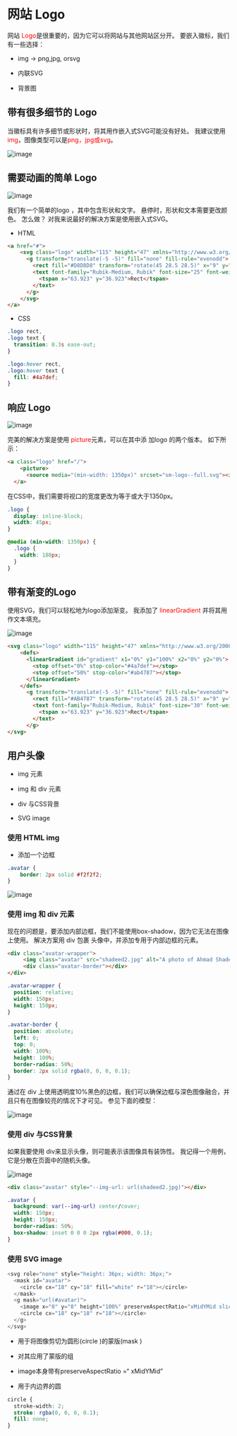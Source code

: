 # 网站 Logo

网站 <font color=FF0000>Logo</font>是很重要的，因为它可以将网站与其他网站区分开。 要嵌入徽标，我们有一些选择：

- img -> png,jpg, orsvg

- 内联SVG

- 背景图

## 带有很多细节的 Logo

当徽标具有许多细节或形状时，将其用作嵌入式SVG可能没有好处。 我建议使用 <font color=FF0000>img</font>，图像类型可以是<font color=FF0000>png，jpg或svg</font>。

![image](../../resources/images/project/logo-1.jpg)

## 需要动画的简单 Logo

![image](../../resources/images/project/logo-2.png)

我们有一个简单的logo ，其中包含形状和文字。 悬停时，形状和文本需要更改颜色。 怎么做？ 对我来说最好的解决方案是使用嵌入式SVG。

- HTML

```html
<a href="#">
    <svg class="logo" width="115" height="47" xmlns="http://www.w3.org/2000/svg">
      <g transform="translate(-5 -5)" fill="none" fill-rule="evenodd">
        <rect fill="#D8D8D8" transform="rotate(45 28.5 28.5)" x="9" y="9" width="39" height="39" rx="11" />
        <text font-family="Rubik-Medium, Rubik" font-size="25" font-weight="400" fill="#6F6F6F">
          <tspan x="63.923" y="36.923">Rect</tspan>
        </text>
      </g>
    </svg>
</a>
```

- CSS

```css
.logo rect,
.logo text {
  transition: 0.3s ease-out;
}

.logo:hover rect,
.logo:hover text {
  fill: #4a7def;
}
```

## 响应 Logo

![image](../../resources/images/project/logo-3.png)

完美的解决方案是使用 <font color=FF0000>picture</font>元素，可以在其中添 加logo 的两个版本。 如下所示：

```html
<a class="logo" href="/">
    <picture>
      <source media="(min-width: 1350px)" srcset="sm-logo--full.svg"><img src="sm-logo.svg" alt="Smashing Magazine"></picture>
  </a>
```

在CSS中，我们需要将视口的宽度更改为等于或大于1350px。

```css
.logo {
  display: inline-block;
  width: 45px;
}

@media (min-width: 1350px) {
  .logo {
    width: 180px;
  }
}
```

## 带有渐变的Logo

使用SVG，我们可以轻松地为logo添加渐变。 我添加了 <font color=FF0000>
linearGradient </font>并将其用作文本填充。

![image](../../resources/images/project/logo-4.png)

```html
<svg class="logo" width="115" height="47" xmlns="http://www.w3.org/2000/svg">
    <defs>
      <linearGradient id="gradient" x1="0%" y1="100%" x2="0%" y2="0%">
        <stop offset="0%" stop-color="#4a7def"></stop>
        <stop offset="50%" stop-color="#ab4787"></stop>
      </linearGradient>
    </defs>
      <g transform="translate(-5 -5)" fill="none" fill-rule="evenodd">
        <rect fill="#AB4787" transform="rotate(45 28.5 28.5)" x="9" y="9" width="39" height="39" rx="11" />
        <text font-family="Rubik-Medium, Rubik" font-size="30" font-weight="400" fill="url(#gradient)">
          <tspan x="63.923" y="36.923">Rect</tspan>
        </text>
      </g>
</svg>
```

## 用户头像

- img 元素

- img 和 div 元素

- div 与CSS背景

- SVG image

### 使用 HTML img

- 添加一个边框

```css
.avatar {
    border: 2px solid #f2f2f2;
}
```
![image](../../resources/images/project/logo-5.png)

### 使用 img 和 div 元素

现在的问题是，要添加内部边框，我们不能使用box-shadow，因为它无法在图像上使用。 解决方案用 div 包裹 头像中，并添加专用于内部边框的元素。

```html
<div class="avatar-wrapper">
     <img class="avatar" src="shadeed2.jpg" alt="A photo of Ahmad Shadeed">
     <div class="avatar-border"></div>
</div>
```

```css
.avatar-wrapper {
  position: relative;
  width: 150px;
  height: 150px;
}

.avatar-border {
  position: absolute;
  left: 0;
  top: 0;
  width: 100%;
  height: 100%;
  border-radius: 50%;
  border: 2px solid rgba(0, 0, 0, 0.1);
}
```

通过在 div 上使用透明度10%黑色的边框，我们可以确保边框与深色图像融合，并且只有在图像较亮的情况下才可见。 参见下面的模型：

![image](../../resources/images/project/logo-6.png)

### 使用 div 与CSS背景

如果我要使用 div来显示头像，则可能表示该图像具有装饰性。 我记得一个用例，它是分散在页面中的随机头像。

![image](../../resources/images/project/logo-7.png)

```html
<div class="avatar" style="--img-url: url(shadeed2.jpg)"></div>
```

```css
.avatar {
  background: var(--img-url) center/cover;
  width: 150px;
  height: 150px;
  border-radius: 50%;
  box-shadow: inset 0 0 0 2px rgba(#000, 0.1);
}
```

### 使用 SVG  image

```js
<svg role="none" style="height: 36px; width: 36px;">
  <mask id="avatar">
    <circle cx="18" cy="18" fill="white" r="18"></circle>
  </mask>
  <g mask="url(#avatar)">
    <image x="0" y="0" height="100%" preserveAspectRatio="xMidYMid slice" width="100%" xlink:href="avatar.jpg" style="height: 36px; width: 36px;"></image>
    <circle cx="18" cy="18" r="18"></circle>
  </g>
</svg>
```

- 用于将图像剪切为圆形(circle )的蒙版(mask )

- 对其应用了蒙版的组

- image本身带有preserveAspectRatio =“ xMidYMid”

- 用于内边界的圆

```css
circle {
  stroke-width: 2;
  stroke: rgba(0, 0, 0, 0.1);
  fill: none;
}
```